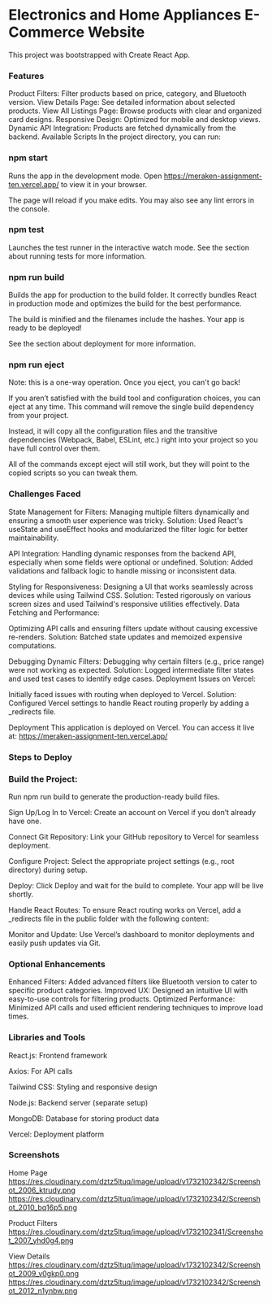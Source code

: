 # Electronics and Home Appliances E-Commerce Website
This project was bootstrapped with Create React App.

### Features
Product Filters: Filter products based on price, category, and Bluetooth version.
View Details Page: See detailed information about selected products.
View All Listings Page: Browse products with clear and organized card designs.
Responsive Design: Optimized for mobile and desktop views.
Dynamic API Integration: Products are fetched dynamically from the backend.
Available Scripts
In the project directory, you can run:

### npm start
Runs the app in the development mode.
Open https://meraken-assignment-ten.vercel.app/ to view it in your browser.

The page will reload if you make edits.
You may also see any lint errors in the console.

### npm test
Launches the test runner in the interactive watch mode.
See the section about running tests for more information.

### npm run build
Builds the app for production to the build folder.
It correctly bundles React in production mode and optimizes the build for the best performance.

The build is minified and the filenames include the hashes.
Your app is ready to be deployed!

See the section about deployment for more information.

### npm run eject
Note: this is a one-way operation. Once you eject, you can't go back!

If you aren’t satisfied with the build tool and configuration choices, you can eject at any time. This command will remove the single build dependency from your project.

Instead, it will copy all the configuration files and the transitive dependencies (Webpack, Babel, ESLint, etc.) right into your project so you have full control over them.

All of the commands except eject will still work, but they will point to the copied scripts so you can tweak them.

### Challenges Faced
State Management for Filters:
Managing multiple filters dynamically and ensuring a smooth user experience was tricky.
Solution: Used React's useState and useEffect hooks and modularized the filter logic for better maintainability.

API Integration:
Handling dynamic responses from the backend API, especially when some fields were optional or undefined.
Solution: Added validations and fallback logic to handle missing or inconsistent data.

Styling for Responsiveness:
Designing a UI that works seamlessly across devices while using Tailwind CSS.
Solution: Tested rigorously on various screen sizes and used Tailwind's responsive utilities effectively.
Data Fetching and Performance:

Optimizing API calls and ensuring filters update without causing excessive re-renders.
Solution: Batched state updates and memoized expensive computations.

Debugging Dynamic Filters:
Debugging why certain filters (e.g., price range) were not working as expected.
Solution: Logged intermediate filter states and used test cases to identify edge cases.
Deployment Issues on Vercel:

Initially faced issues with routing when deployed to Vercel.
Solution: Configured Vercel settings to handle React routing properly by adding a _redirects file.

Deployment
This application is deployed on Vercel. You can access it live at:
https://meraken-assignment-ten.vercel.app/

### Steps to Deploy
### Build the Project:
Run npm run build to generate the production-ready build files.

 Sign Up/Log In to Vercel:
Create an account on Vercel if you don’t already have one.

 Connect Git Repository:
Link your GitHub repository to Vercel for seamless deployment.

 Configure Project:
Select the appropriate project settings (e.g., root directory) during setup.

 Deploy:
Click Deploy and wait for the build to complete. Your app will be live shortly.

 Handle React Routes:
To ensure React routing works on Vercel, add a _redirects file in the public folder with the following content:


Monitor and Update:
Use Vercel’s dashboard to monitor deployments and easily push updates via Git.

### Optional Enhancements
 Enhanced Filters: Added advanced filters like Bluetooth version to cater to specific product categories.
Improved UX: Designed an intuitive UI with easy-to-use controls for filtering products.
Optimized Performance: Minimized API calls and used efficient rendering techniques to improve load times.
### Libraries and Tools
React.js: Frontend framework

Axios: For API calls

Tailwind CSS: Styling and responsive design

Node.js: Backend server (separate setup)

MongoDB: Database for storing product data

Vercel: Deployment platform
### Screenshots
Home Page
https://res.cloudinary.com/dztz5ltuq/image/upload/v1732102342/Screenshot_2006_ktrudy.png
https://res.cloudinary.com/dztz5ltuq/image/upload/v1732102342/Screenshot_2010_bq16p5.png

Product Filters
https://res.cloudinary.com/dztz5ltuq/image/upload/v1732102341/Screenshot_2007_yhd0g4.png

View Details
https://res.cloudinary.com/dztz5ltuq/image/upload/v1732102342/Screenshot_2009_v0gkp0.png
https://res.cloudinary.com/dztz5ltuq/image/upload/v1732102342/Screenshot_2012_n1ynbw.png
